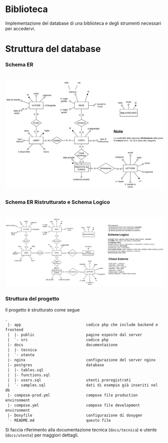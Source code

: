 # Biblioteca

Implementazione del database di una biblioteca e degli strumenti necessari per accedervi.

# Struttura del database
### Schema ER
<h1 align="center">
    <img width="1000" alt="schema ER" src="https://github.com/some0necoding/progetto_biblioteca/blob/main/docs/tecnica/schema_concettuale.svg">
</h1>

### Schema ER Ristrutturato e Schema Logico
<h1 align="center">
    <img width="1000" alt="schema logico" src="https://github.com/some0necoding/progetto_biblioteca/blob/main/docs/tecnica/schema_logico.svg">
</h1>

### Struttura del progetto
Il progetto è strutturato come segue

```
.
 |- app                             codice php che include backend e frontend
 |  |- public                       pagine esposte dal server
 |  `- src                          codice php
 |- docs                            documentazione
 |  |- tecnica
 |  `- utente
 |- nginx                           configurazione del server nginx
 |- postgres                        database
 |  |- tables.sql
 |  |- functions.sql
 |  |- users.sql                    utenti preregistrati
 |  `- samples.sql                  dati di esempio già inseriti nel db
 |- compose-prod.yml                compose file production environment
 |- compose.yml                     compose file development environment
 |- Doxyfile                        configurazione di doxygen
 `- README.md                       questo file
```

Si faccia riferimento alla documentazione tecnica (`docs/tecnica`) e utente (`docs/utente`) per maggiori dettagli.
